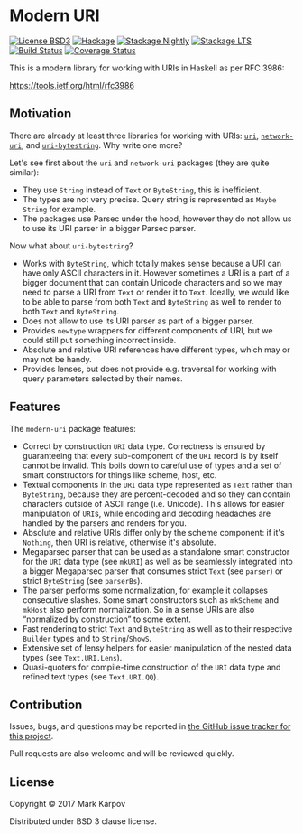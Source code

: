 # Modern URI

[![License BSD3](https://img.shields.io/badge/license-BSD3-brightgreen.svg)](http://opensource.org/licenses/BSD-3-Clause)
[![Hackage](https://img.shields.io/hackage/v/modern-uri.svg?style=flat)](https://hackage.haskell.org/package/modern-uri)
[![Stackage Nightly](http://stackage.org/package/modern-uri/badge/nightly)](http://stackage.org/nightly/package/modern-uri)
[![Stackage LTS](http://stackage.org/package/modern-uri/badge/lts)](http://stackage.org/lts/package/modern-uri)
[![Build Status](https://travis-ci.org/mrkkrp/modern-uri.svg?branch=master)](https://travis-ci.org/mrkkrp/modern-uri)
[![Coverage Status](https://coveralls.io/repos/mrkkrp/modern-uri/badge.svg?branch=master&service=github)](https://coveralls.io/github/mrkkrp/modern-uri?branch=master)

This is a modern library for working with URIs in Haskell as per RFC 3986:

https://tools.ietf.org/html/rfc3986

## Motivation

There are already at least three libraries for working with URIs:
[`uri`](https://hackage.haskell.org/package/uri),
[`network-uri`](https://hackage.haskell.org/package/network-uri), and
[`uri-bytestring`](https://hackage.haskell.org/package/uri-bytestring). Why
write one more?

Let's see first about the `uri` and `network-uri` packages (they are quite
similar):

* They use `String` instead of `Text` or `ByteString`, this is inefficient.
* The types are not very precise. Query string is represented as `Maybe
  String` for example.
* The packages use Parsec under the hood, however they do not allow us to
  use its URI parser in a bigger Parsec parser.

Now what about `uri-bytestring`?

* Works with `ByteString`, which totally makes sense because a URI can have
  only ASCII characters in it. However sometimes a URI is a part of a bigger
  document that can contain Unicode characters and so we may need to parse a
  URI from `Text` or render it to `Text`. Ideally, we would like to be able
  to parse from both `Text` and `ByteString` as well to render to both
  `Text` and `ByteString`.
* Does not allow to use its URI parser as part of a bigger parser.
* Provides `newtype` wrappers for different components of URI, but we could
  still put something incorrect inside.
* Absolute and relative URI references have different types, which may or
  may not be handy.
* Provides lenses, but does not provide e.g. traversal for working with
  query parameters selected by their names.

## Features

The `modern-uri` package features:

* Correct by construction `URI` data type. Correctness is ensured by
  guaranteeing that every sub-component of the `URI` record is by itself
  cannot be invalid. This boils down to careful use of types and a set of
  smart constructors for things like scheme, host, etc.
* Textual components in the `URI` data type represented as `Text` rather
  than `ByteString`, because they are percent-decoded and so they can
  contain characters outside of ASCII range (i.e. Unicode). This allows for
  easier manipulation of `URI`s, while encoding and decoding headaches are
  handled by the parsers and renders for you.
* Absolute and relative URIs differ only by the scheme component: if it's
  `Nothing`, then URI is relative, otherwise it's absolute.
* Megaparsec parser that can be used as a standalone smart constructor for
  the `URI` data type (see `mkURI`) as well as be seamlessly integrated into
  a bigger Megaparsec parser that consumes strict `Text` (see `parser`) or
  strict `ByteString` (see `parserBs`).
* The parser performs some normalization, for example it collapses
  consecutive slashes. Some smart constructors such as `mkScheme` and
  `mkHost` also perform normalization. So in a sense URIs are also
  “normalized by construction” to some extent.
* Fast rendering to strict `Text` and `ByteString` as well as to their
  respective `Builder` types and to `String`/`ShowS`.
* Extensive set of lensy helpers for easier manipulation of the nested data
  types (see `Text.URI.Lens`).
* Quasi-quoters for compile-time construction of the `URI` data type and
  refined text types (see `Text.URI.QQ`).

## Contribution

Issues, bugs, and questions may be reported in [the GitHub issue tracker for
this project](https://github.com/mrkkrp/modern-uri/issues).

Pull requests are also welcome and will be reviewed quickly.

## License

Copyright © 2017 Mark Karpov

Distributed under BSD 3 clause license.
